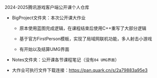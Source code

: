 2024-2025腾讯游戏客户端公开课个人仓库

* BigProject文件夹：本次公开课大作业

  * 原本使用蓝图完成逻辑，在课程结束后使用C++重写了大部分逻辑

  * 基于官方FirstPerson模板，实现了局域网联机功能，多人射击小游戏

  * 有开始以及结算UMG界面

* Notes文件夹：公开课各节课程笔记（没有`04 UMG界面`）

* 大作业可执行文件下载连接：https://pan.quark.cn/s/2a79883a95e3

